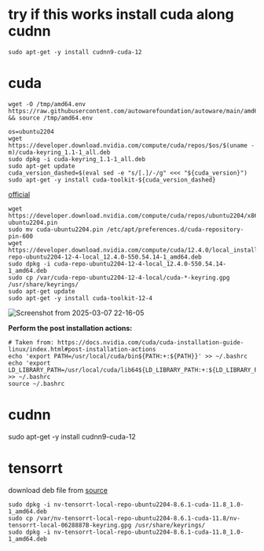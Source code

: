 # try if this works install cuda along cudnn

```
sudo apt-get -y install cudnn9-cuda-12
```
# cuda
```
wget -O /tmp/amd64.env https://raw.githubusercontent.com/autowarefoundation/autoware/main/amd64.env && source /tmp/amd64.env

os=ubuntu2204
wget https://developer.download.nvidia.com/compute/cuda/repos/$os/$(uname -m)/cuda-keyring_1.1-1_all.deb
sudo dpkg -i cuda-keyring_1.1-1_all.deb
sudo apt-get update
cuda_version_dashed=$(eval sed -e "s/[.]/-/g" <<< "${cuda_version}")
sudo apt-get -y install cuda-toolkit-${cuda_version_dashed}
```
[official](https://docs.nvidia.com/cuda/cuda-installation-guide-linux/#meta-packages)

```
wget https://developer.download.nvidia.com/compute/cuda/repos/ubuntu2204/x86_64/cuda-ubuntu2204.pin
sudo mv cuda-ubuntu2204.pin /etc/apt/preferences.d/cuda-repository-pin-600
wget https://developer.download.nvidia.com/compute/cuda/12.4.0/local_installers/cuda-repo-ubuntu2204-12-4-local_12.4.0-550.54.14-1_amd64.deb
sudo dpkg -i cuda-repo-ubuntu2204-12-4-local_12.4.0-550.54.14-1_amd64.deb
sudo cp /var/cuda-repo-ubuntu2204-12-4-local/cuda-*-keyring.gpg /usr/share/keyrings/
sudo apt-get update
sudo apt-get -y install cuda-toolkit-12-4
```
![Screenshot from 2025-03-07 22-16-05](https://github.com/user-attachments/assets/7f33bb86-7b75-45d1-8336-6d3ee66738db)

**Perform the post installation actions:**
```
# Taken from: https://docs.nvidia.com/cuda/cuda-installation-guide-linux/index.html#post-installation-actions
echo 'export PATH=/usr/local/cuda/bin${PATH:+:${PATH}}' >> ~/.bashrc
echo 'export LD_LIBRARY_PATH=/usr/local/cuda/lib64${LD_LIBRARY_PATH:+:${LD_LIBRARY_PATH}}' >> ~/.bashrc
source ~/.bashrc
```
# cudnn

sudo apt-get -y install cudnn9-cuda-12

# tensorrt
download deb file from [source](https://developer.nvidia.com/nvidia-tensorrt-8x-download)

```
sudo dpkg -i nv-tensorrt-local-repo-ubuntu2204-8.6.1-cuda-11.8_1.0-1_amd64.deb
sudo cp /var/nv-tensorrt-local-repo-ubuntu2204-8.6.1-cuda-11.8/nv-tensorrt-local-0628887B-keyring.gpg /usr/share/keyrings/
sudo dpkg -i nv-tensorrt-local-repo-ubuntu2204-8.6.1-cuda-11.8_1.0-1_amd64.deb
```

